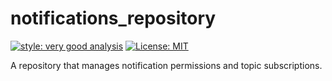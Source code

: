 # notifications_repository

[![style: very good analysis][very_good_analysis_badge]][very_good_analysis_link]
[![License: MIT][license_badge]][license_link]

A repository that manages notification permissions and topic subscriptions.

[license_badge]: https://img.shields.io/badge/license-MIT-blue.svg
[license_link]: https://opensource.org/licenses/MIT
[very_good_analysis_badge]: https://img.shields.io/badge/style-very_good_analysis-B22C89.svg
[very_good_analysis_link]: https://pub.dev/packages/very_good_analysis